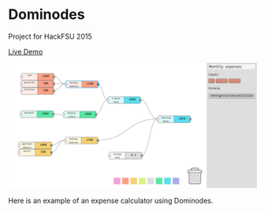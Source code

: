 # Dominodes
Project for HackFSU 2015

[Live Demo](http://hderaj.github.io/Dominodes)

![Example Sheet](/Example_Sheet.png)

Here is an example of an expense calculator using Dominodes.